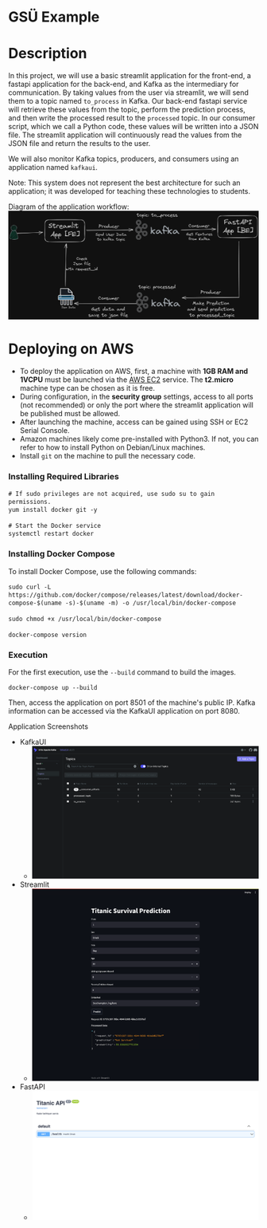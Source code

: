 # GSÜ Example
# Description

In this project, we will use a basic streamlit application for the front-end, a fastapi application for the back-end, and Kafka as the intermediary for communication. By taking values from the user via streamlit, we will send them to a topic named `to_process` in Kafka. Our back-end fastapi service will retrieve these values from the topic, perform the prediction process, and then write the processed result to the `processed` topic. In our consumer script, which we call a Python code, these values will be written into a JSON file. The streamlit application will continuously read the values from the JSON file and return the results to the user.

We will also monitor Kafka topics, producers, and consumers using an application named `kafkaui`.

Note: This system does not represent the best architecture for such an application; it was developed for teaching these technologies to students.

Diagram of the application workflow:
![Aarch](pictures/app-arch-basic.png "Arch")

# Deploying on AWS
- To deploy the application on AWS, first, a machine with **1GB RAM and 1VCPU** must be launched via the [AWS EC2](https://us-east-1.console.aws.amazon.com/ec2/) service. The **t2.micro** machine type can be chosen as it is free.
- During configuration, in the **security group** settings, access to all ports (not recommended) or only the port where the streamlit application will be published must be allowed.
- After launching the machine, access can be gained using SSH or EC2 Serial Console.
- Amazon machines likely come pre-installed with Python3. If not, you can refer to how to install Python on Debian/Linux machines.
- Install `git` on the machine to pull the necessary code.


### Installing Required Libraries
```
# If sudo privileges are not acquired, use sudo su to gain permissions.
yum install docker git -y

# Start the Docker service
systemctl restart docker
```

### Installing Docker Compose
To install Docker Compose, use the following commands:
```
sudo curl -L https://github.com/docker/compose/releases/latest/download/docker-compose-$(uname -s)-$(uname -m) -o /usr/local/bin/docker-compose

sudo chmod +x /usr/local/bin/docker-compose

docker-compose version
```

### Execution
For the first execution, use the `--build` command to build the images.
```
docker-compose up --build
```

Then, access the application on port 8501 of the machine's public IP. Kafka information can be accessed via the KafkaUI application on port 8080.

Application Screenshots

- KafkaUI
  - ![Aarch](pictures/kafkaui.png "Arch")
- Streamlit
  - ![Aarch](pictures/streamlit-app.png "Arch") 
- FastAPI
  - ![Aarch](pictures/fastapi-app.png "Arch")
